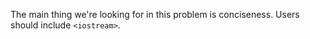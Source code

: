 The main thing we're looking for in this problem is conciseness.
Users should include `<iostream>`.
